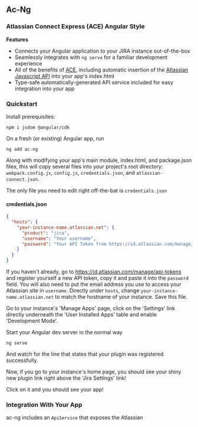 Ac-Ng
-----

### Atlassian Connect Express (ACE) Angular Style
**Features**
- Connects your Angular application to your JIRA instance out-of-the-box
- Seamlessly integrates with ```ng serve``` for a familiar development experience
- All of the benefits of [ACE](https://bitbucket.org/atlassian/atlassian-connect-express/src/master/), including automatic insertion of the [Atlassian Javascript API](https://developer.atlassian.com/cloud/jira/platform/about-the-javascript-api/) into your app's index.html
- Type-safe automatically-generated API service included for easy integration into your app

### Quickstart
Install prerequisites:
```
npm i jsdom @angular/cdk
```

On a fresh (or existing) Angular app, run
```
ng add ac-ng
```
Along with modifying your app's main module, index.html, and package.json files, this will copy several files into your project's root directory: ```webpack.config.js```, ```config.js```, ```credentials.json```, and ```atlassian-connect.json```.

The only file you need to edit right off-the-bat is ```credentials.json```
#### credentials.json
```json
{
  "hosts": {
    "your-instance-name.atlassian.net": {
      "product": "jira",
      "username": "Your username",
      "password": "Your API Token from https://id.atlassian.com/manage/api-tokens"
    }
  }
}
```
If you haven't already, go to https://id.atlassian.com/manage/api-tokens and register yourself a new API token, copy it and paste it into the `password` field.  You will also need to put the email address you use to access your Atlassian site in `username`.  Directly under `hosts`, change `your-instance-name.atlassian.net` to match the hostname of your instance.  Save this file.

Go to your instance's 'Manage Apps' page, click on the 'Settings' link directly underneath the 'User Installed Apps' table and enable 'Development Mode'.

Start your Angular dev server in the normal way
```
ng serve
```
And watch for the line that states that your plugin was registered successfully.

Now, if you go to your instance's home page, you should see your shiny new plugin link right above the 'Jira Settings' link!

Click on it and you should see your app!

### Integration With Your App

ac-ng includes an ```ApiService``` that exposes the Atlassian
